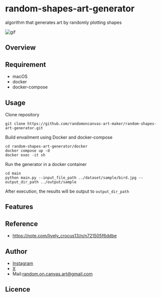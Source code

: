 # random-shapes-art-generator
algorithm that generates art by randomly plotting shapes

![gif](https://github.com/randomoncanvas-art-maker/random-shapes-art-generator/blob/feature/infrastructure/images/sample_animation_seahorse.GIF)

## Overview

## Requirement
- macOS
- docker
- docker-compose
## Usage
Clone repository
```
git clone https://github.com/randomoncanvas-art-maker/random-shapes-art-generator.git
```
Build envailment using Docker and docker-compose
```
cd random-shapes-art-generator/docker
docker compose up -d
docker exec -it sh
```
Run the generator in a docker container
```
cd main
python main.py --input_file_path ../dataset/sample/bird.jpg --output_dir_path ../output/sample
```
After execution, the results will be output to `output_dir_path`
## Features

## Reference
- https://note.com/lively_crocus13/n/n721505f6ddbe
## Author

- [Instagram](https://www.instagram.com/random.on.canvas_art?igsh=dTRkaGRwZ3NnNXBo&utm_source=qr)
- [X](https://x.com/randomoncanvas?s=21&t=FNt_GNO6GCVhZ_ytUxNxKw)
- Mail:random.on.canvas.art@gmail.com

## Licence

